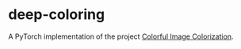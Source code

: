 # deep-coloring

A PyTorch implementation of the project [Colorful Image Colorization](http://richzhang.github.io/colorization/).
